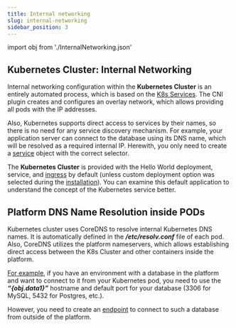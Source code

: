 ```yaml
---
title: Internal networking
slug: internal-networking
sidebar_position: 3
---
```


import obj from './InternalNetworking.json'

## Kubernetes Cluster: Internal Networking

Internal networking configuration within the **Kubernetes Cluster** is an entirely automated process, which is based on the [K8s Services](https://kubernetes.io/docs/concepts/services-networking/service/). The CNI plugin creates and configures an overlay network, which allows providing all pods with the IP addresses.

Also, Kubernetes supports direct access to services by their names, so there is no need for any service discovery mechanism. For example, your application server can connect to the database using its DNS name, which will be resolved as a required internal IP. Herewith, you only need to create a [service](https://kubernetes.io/docs/concepts/services-networking/service/) object with the correct selector.

The **Kubernetes Cluster** is provided with the Hello World deployment, service, and [ingress](/docs/Kubernetes%20Hosting/Application%20Deployment/Creating%20Ingresses) by default (unless custom deployment option was selected during the [installation](/docs/Kubernetes%20Hosting/Kubernetes%20Cluster/Cluster%20Installation)). You can examine this default application to understand the concept of the Kubernetes service better.

## Platform DNS Name Resolution inside PODs

Kubernetes cluster uses CoreDNS to resolve internal Kubernetes DNS names. It is automatically defined in the **_/etc/resolv.conf_** file of each pod. Also, CoreDNS utilizes the platform nameservers, which allows establishing direct access between the K8s Cluster and other containers inside the platform.

<u>For example</u>, if you have an environment with a database in the platform and want to connect to it from your Kubernetes pod, you need to use the <b><i>“{obj.data1}”</i></b> hostname and default port for your database (3306 for MySQL, 5432 for Postgres, etc.).

However, you need to create an [endpoint](/docs/ApplicationSetting/External%20Access%20To%20Applications/Endpoints) to connect to such a database from outside of the platform.
